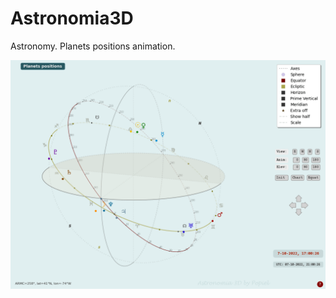 # Astronomia3D
Astronomy. Planets positions animation.

![Astro3D](demo-images/Astronomia3D_animation.gif)


